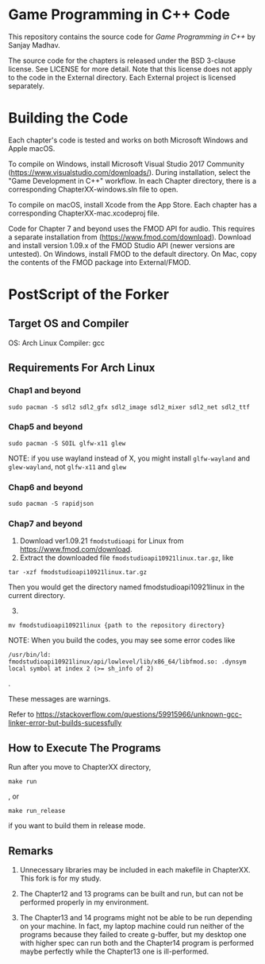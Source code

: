 # Game Programming in C++ Code
This repository contains the source code for *Game Programming in C++* by Sanjay Madhav.

The source code for the chapters is released under the BSD 3-clause
license. See LICENSE for more detail. Note that this license does not apply to
the code in the External directory. Each External project is licensed separately.

# Building the Code
Each chapter's code is tested and works on both Microsoft Windows and Apple macOS.

To compile on Windows, install Microsoft Visual Studio 2017 Community
(https://www.visualstudio.com/downloads/). During installation, select the
"Game Development in C++" workflow. In each Chapter directory, there is a
corresponding ChapterXX-windows.sln file to open.

To compile on macOS, install Xcode from the App Store. Each chapter has
a corresponding ChapterXX-mac.xcodeproj file.

Code for Chapter 7 and beyond uses the FMOD API for audio. This requires
a separate installation from (https://www.fmod.com/download). Download
and install version 1.09.x of the FMOD Studio API (newer versions are untested).
On Windows, install FMOD to the default directory. On Mac, copy the contents
of the FMOD package into External/FMOD.

# PostScript of the Forker

## Target OS and Compiler
OS: Arch Linux
Compiler: gcc

## Requirements For Arch Linux
### Chap1 and beyond
```
sudo pacman -S sdl2 sdl2_gfx sdl2_image sdl2_mixer sdl2_net sdl2_ttf
```

### Chap5 and beyond
```
sudo pacman -S SOIL glfw-x11 glew
```
NOTE: if you use wayland instead of X, you might install `glfw-wayland` and `glew-wayland`, not `glfw-x11` and `glew`

### Chap6 and beyond
```
sudo pacman -S rapidjson
```

### Chap7 and beyond
1. Download ver1.09.21 `fmodstudioapi` for Linux from https://www.fmod.com/download.
2. Extract the downloaded file `fmodstudioapi10921linux.tar.gz`, like
```
tar -xzf fmodstudioapi10921linux.tar.gz
```
Then you would get the directory named fmodstudioapi10921linux in the current directory.

3. 

```
mv fmodstudioapi10921linux {path to the repository directory}
```

NOTE: When you build the codes, you may see some error codes like 
```
/usr/bin/ld: fmodstudioapi10921linux/api/lowlevel/lib/x86_64/libfmod.so: .dynsym local symbol at index 2 (>= sh_info of 2)
```
.

These messages are warnings.

Refer to https://stackoverflow.com/questions/59915966/unknown-gcc-linker-error-but-builds-sucessfully 

## How to Execute The Programs
Run after you move to ChapterXX directory,
```
make run
```
, or
```
make run_release
```
if you want to build them in release mode.


## Remarks
1. Unnecessary libraries may be included in each makefile in ChapterXX.
   This fork is for my study.

2. The Chapter12 and 13 programs can be built and run, but can not be performed properly in my environment.  
   
3. The Chapter13 and 14 programs might not be able to be run depending on your machine.
In fact, my laptop machine could run neither of the programs because they failed to create g-buffer,
but my desktop one with higher spec can run both and the Chapter14 program is performed maybe perfectly while the Chapter13 one is ill-performed.
